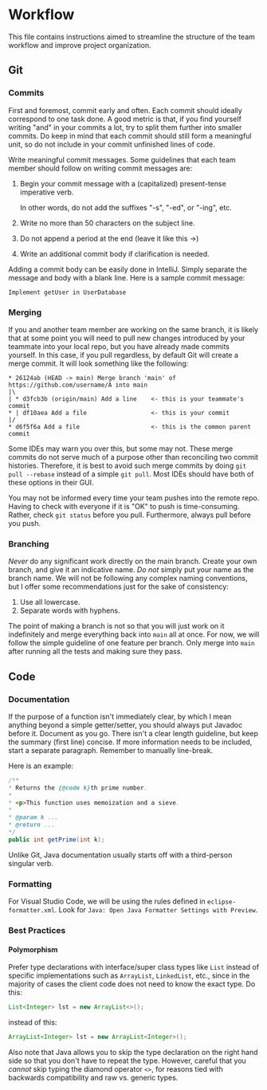 # Workflow

This file contains instructions aimed to streamline the structure of the team workflow and improve project organization.

## Git

### Commits

First and foremost, commit early and often. Each commit should ideally correspond to one task done. A good metric is that, if you find yourself writing "and" in your commits a lot, try to split them further into smaller commits. Do keep in mind that each commit should still form a meaningful unit, so do not include in your commit unfinished lines of code.

Write meaningful commit messages. Some guidelines that each team member should follow on writing commit messages are:

1. Begin your commit message with a (capitalized) present-tense imperative verb.

   In other words, do not add the suffixes "-s", "-ed", or "-ing", etc.

2. Write no more than 50 characters on the subject line.

3. Do not append a period at the end (leave it like this ->)

4. Write an additional commit body if clarification is needed.

Adding a commit body can be easily done in IntelliJ. Simply separate the message and body with a blank line. Here is a sample commit message:

```
Implement getUser in UserDatabase
```

### Merging

If you and another team member are working on the same branch, it is likely that at some point you will need to pull new changes introduced by your teammate into your local repo, but you have already made commits yourself. In this case, if you pull regardless, by default Git will create a merge commit. It will look something like the following:

```
* 26124ab (HEAD -> main) Merge branch 'main' of https://github.com/username/A into main
|\
| * d3fcb3b (origin/main) Add a line	<- this is your teammate's commit
* | df10aea Add a file					<- this is your commit
|/
* d6f5f6a Add a file					<- this is the common parent commit
```

Some IDEs may warn you over this, but some may not. These merge commits do not serve much of a purpose other than reconciling two commit histories. Therefore, it is best to avoid such merge commits by doing `git pull --rebase` instead of a simple `git pull`. Most IDEs should have both of these options in their GUI.

You may not be informed every time your team pushes into the remote repo. Having to check with everyone if it is "OK" to push is time-consuming. Rather, check `git status` before you pull. Furthermore, always pull before you push.

### Branching

*Never* do any significant work directly on the main branch. Create your own branch, and give it an indicative name. *Do not* simply put your name as the branch name. We will not be following any complex naming conventions, but I offer some recommendations just for the sake of consistency:

1. Use all lowercase.
2. Separate words with hyphens.

The point of making a branch is not so that you will just work on it indefinitely and merge everything back into `main` all at once. For now, we will follow the simple guideline of one feature per branch. Only merge into `main` after running all the tests and making sure they pass.

## Code

### Documentation

If the purpose of a function isn't immediately clear, by which I mean anything beyond a simple getter/setter, you should always put Javadoc before it. Document as you go. There isn't a clear length guideline, but keep the summary (first line) concise. If more information needs to be included, start a separate paragraph. Remember to manually line-break.

Here is an example:

```java
/**
* Returns the {@code k}th prime number.
*
* <p>This function uses memoization and a sieve.
*
* @param k ...
* @return ...
*/
public int getPrime(int k);
```

Unlike Git, Java documentation usually starts off with a third-person singular verb.

### Formatting

For Visual Studio Code, we will be using the rules defined in `eclipse-formatter.xml`. Look for `Java: Open Java Formatter Settings with Preview`.

### Best Practices

#### Polymorphism

Prefer type declarations with interface/super class types like `List` instead of specific implementations such as `ArrayList`, `LinkedList`, etc., since in the majority of cases the client code does not need to know the exact type. Do this:

```java
List<Integer> lst = new ArrayList<>();
```

instead of this:

```java
ArrayList<Integer> lst = new ArrayList<Integer>();
```

Also note that Java allows you to skip the type declaration on the right hand side so that you don't have to repeat the type. However, careful that you *cannot* skip typing the diamond operator `<>`, for reasons tied with backwards compatibility and raw vs. generic types.

